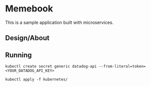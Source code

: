# Memebook

This is a sample application built with microservices.

## Design/About

## Running

```
kubectl create secret generic datadog-api --from-literal=token=<YOUR_DATADOG_API_KEY>
```

```
kubectl apply -f kubernetes/
```

